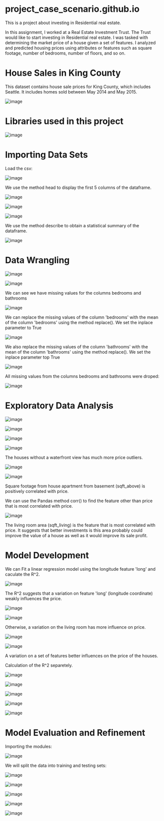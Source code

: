 # project_case_scenario.github.io
This is a project about investing in Residential real estate.

In this assignment, I worked at a Real Estate Investment Trust. The Trust would like to start investing in Residential real estate. I was tasked with determining the market price of a house given a set of features. I analyzed and predicted housing prices using attributes or features such as square footage, number of bedrooms, number of floors, and so on.

# House Sales in King County

This dataset contains house sale prices for King County, which includes Seattle. It includes homes sold between May 2014 and May 2015.

![image](https://user-images.githubusercontent.com/81119854/128383355-ab16bde1-fd1c-4276-b205-66975ce92f45.png)

# Libraries used in this project

![image](https://user-images.githubusercontent.com/81119854/128383570-5ffeade2-282d-4ae6-9050-4db9f8968736.png)

# Importing Data Sets

Load the csv:

![image](https://user-images.githubusercontent.com/81119854/128383708-25ef7cbc-6b4f-4e14-96e6-95187548f75c.png)

We use the method head to display the first 5 columns of the dataframe.

![image](https://user-images.githubusercontent.com/81119854/128383803-b4ad51a9-c372-4c6e-aef7-71370502dd9a.png)

![image](https://user-images.githubusercontent.com/81119854/128383872-9cd69771-0d84-4907-93e7-85850eb6be6e.png)

![image](https://user-images.githubusercontent.com/81119854/128383915-ed3ffec2-3bd3-49d3-a1ae-028cc73e24b4.png)

We use the method describe to obtain a statistical summary of the dataframe.

![image](https://user-images.githubusercontent.com/81119854/128384000-901aa25a-40e0-4776-b8a1-3fc5133b68e6.png)

# Data Wrangling

![image](https://user-images.githubusercontent.com/81119854/128384291-a1026e16-fe1b-491d-9bb0-17a97203fb86.png)

![image](https://user-images.githubusercontent.com/81119854/128384566-32e64f66-1f72-4142-96be-c4fc31538b71.png)

We can see we have missing values for the columns  bedrooms and  bathrooms 

![image](https://user-images.githubusercontent.com/81119854/128384660-43e024d7-3527-4e78-8fc8-3702bca89ac7.png)

We can replace the missing values of the column 'bedrooms' with the mean of the column 'bedrooms'  using the method replace(). We set the inplace parameter to True

![image](https://user-images.githubusercontent.com/81119854/128384784-0b438f1e-4541-44e9-8090-7601b94117ff.png)

We also replace the missing values of the column 'bathrooms' with the mean of the column 'bathrooms'  using the method replace(). We set the  inplace  parameter top  True

![image](https://user-images.githubusercontent.com/81119854/128384973-59e80de2-ccce-43ac-b5f9-1ff50a7a2915.png)

All missing values from the columns bedrooms and bathrooms were droped:

![image](https://user-images.githubusercontent.com/81119854/128385119-a3caa2c1-7a4b-4b76-a491-616ad4aa5e44.png)

# Exploratory Data Analysis

![image](https://user-images.githubusercontent.com/81119854/128385325-d7f2bc03-8c31-49ab-957e-62304efd95be.png)

![image](https://user-images.githubusercontent.com/81119854/128385374-6696348b-7490-4665-89e7-45f6fdd45fab.png)

![image](https://user-images.githubusercontent.com/81119854/128385460-80757996-2666-4a9e-9502-98ad627678ad.png)

![image](https://user-images.githubusercontent.com/81119854/128385518-a3bbbf56-4e47-4de4-89c4-ed723caa9685.png)

The houses without a waterfront view has much more price outliers.

![image](https://user-images.githubusercontent.com/81119854/128385823-56bbbb75-e6d8-4493-99a1-5004aa1be9b3.png)

![image](https://user-images.githubusercontent.com/81119854/128385884-393bfb9f-df30-4adb-bc44-4284ea81ead7.png)

Square footage from house apartment from basement (sqft_above) is positively correlated with price. 

We can use the Pandas method corr() to find the feature other than price that is most correlated with price.

![image](https://user-images.githubusercontent.com/81119854/128386452-ff3aac39-acb2-446b-86e2-c4208e58a126.png)

The living room area (sqft_living) is the feature that is most correlated with price. It suggests that better investments is this area probably could improve the value of a house as well as it would improve its sale profit.

# Model Development

We can Fit a linear regression model using the longitude feature 'long' and caculate the R^2.

![image](https://user-images.githubusercontent.com/81119854/128387256-f4a41114-452b-44dd-84aa-c9c9dc37c5f1.png)

The R^2 suggests that a variation on feature 'long' (longitude coordinate) weakly influences the price.

![image](https://user-images.githubusercontent.com/81119854/128387421-07cdd0c2-3d5e-4395-b02f-6a391b41949d.png)

![image](https://user-images.githubusercontent.com/81119854/128387451-9f02747c-9349-47b1-b345-366816495754.png)

Otherwise, a variation on the living room has more influence on price.

![image](https://user-images.githubusercontent.com/81119854/128388100-d5fb102f-9be8-431e-b07c-5ae8ae1c3687.png)

![image](https://user-images.githubusercontent.com/81119854/128388132-369a4971-afe5-4b70-a756-882b0132de9d.png)

A variation on a set of features better influences on the price of the houses. 

Calculation of the R^2 separetely.

![image](https://user-images.githubusercontent.com/81119854/128388384-3c868f59-e296-4b53-afaf-e1abe8d77ea2.png)

![image](https://user-images.githubusercontent.com/81119854/128388490-5c7a365b-80b2-4431-965f-415a06b062fd.png)

![image](https://user-images.githubusercontent.com/81119854/128388527-3920145e-0d80-468b-b50d-47db0c168ac0.png)

![image](https://user-images.githubusercontent.com/81119854/128388568-bf0f35bb-1875-4aec-87ec-99257c09e541.png)

![image](https://user-images.githubusercontent.com/81119854/128388704-4e5cb182-2fe8-4bf9-a767-c44a07a94f66.png)

# Model Evaluation and Refinement

Importing the modules:

![image](https://user-images.githubusercontent.com/81119854/128389029-085f602b-4d5c-4f6b-8ea0-71190d8dc611.png)

We will split the data into training and testing sets:

![image](https://user-images.githubusercontent.com/81119854/128389107-505a08c6-7584-4539-975f-5914f42bd098.png)

![image](https://user-images.githubusercontent.com/81119854/128389163-403d2660-d4ea-453f-811b-9e5f8020057f.png)

![image](https://user-images.githubusercontent.com/81119854/128389218-ca41cd7b-022a-47bc-8ffc-fa357e15d45c.png)

![image](https://user-images.githubusercontent.com/81119854/128389288-96385855-1fea-4570-a294-6fc293c4f073.png)

![image](https://user-images.githubusercontent.com/81119854/128389333-1d14c9e9-40e8-468a-8af4-aa332689c91a.png)
